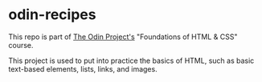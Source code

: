 # odin-recipes

This repo is part of [The Odin Project's](https://www.theodinproject.com/) "Foundations of HTML & CSS" course. 

This project is used to put into practice the basics of HTML, such as basic text-based elements, lists, links, and images. 